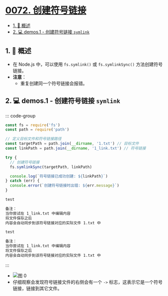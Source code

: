# [0072. 创建符号链接](https://github.com/Tdahuyou/TNotes.nodejs/tree/main/notes/0072.%20%E5%88%9B%E5%BB%BA%E7%AC%A6%E5%8F%B7%E9%93%BE%E6%8E%A5)

<!-- region:toc -->

- [1. 📝 概述](#1--概述)
- [2. 💻 demos.1 - 创建符号链接 `symlink`](#2--demos1---创建符号链接-symlink)

<!-- endregion:toc -->

## 1. 📝 概述

- 在 Node.js 中，可以使用 `fs.symlink()` 或 `fs.symlinkSync()` 方法创建符号链接。
- **注意**：
  - 重复创建同一个符号链接会报错。

## 2. 💻 demos.1 - 创建符号链接 `symlink`

::: code-group

```js [1.cjs] {10}
const fs = require('fs')
const path = require('path')

// 定义目标文件和符号链接路径
const targetPath = path.join(__dirname, '1.txt') // 目标文件
const linkPath = path.join(__dirname, '1_link.txt') // 符号链接

try {
  // 创建符号链接
  fs.symlinkSync(targetPath, linkPath)

  console.log(`符号链接已成功创建: ${linkPath}`)
} catch (err) {
  console.error(`创建符号链接时出错: ${err.message}`)
}
```

```txt [1.txt]
test

备注：
当你尝试在 1_link.txt 中编辑内容
将文件保存之后
内容会自动同步到该符号链接对应的实际文件 1.txt 中
```

```txt [1_link.txt]
test

备注：
当你尝试在 1_link.txt 中编辑内容
将文件保存之后
内容会自动同步到该符号链接对应的实际文件 1.txt 中
```

:::

- ![图 0](https://cdn.jsdelivr.net/gh/Tdahuyou/imgs@main/2025-04-19-21-31-00.png)
- 仔细观察会发现符号链接文件的右侧会有一个 `->` 标志，这表示它是一个符号链接，链接到其它文件。
